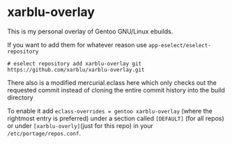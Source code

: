 # xarblu-overlay
This is my personal overlay of Gentoo GNU/Linux ebuilds.

If you want to add them for whatever reason use `app-eselect/eselect-repository`

`# eselect repository add xarblu-overlay git https://github.com/xarblu/xarblu-overlay.git`

There also is a modified mercurial.eclass here which only checks out the requested
commit instead of cloning the entire commit history into the build directory

To enable it add `eclass-overrides = gentoo xarblu-overlay` (where the rightmost entry is preferred) under a section called `[DEFAULT]` (for all repos)
or under `[xarblu-overly]`(just for this repo) in your `/etc/portage/repos.conf`.
